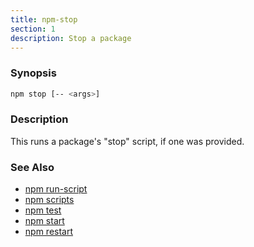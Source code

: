 ```yaml
---
title: npm-stop
section: 1
description: Stop a package
---
```


### Synopsis

``` bash
npm stop [-- <args>]
```

### Description

This runs a package's "stop" script, if one was provided.

### See Also

* [npm run-script](/commands/npm-run-script)
* [npm scripts](/using-npm/scripts)
* [npm test](/commands/npm-test)
* [npm start](/commands/npm-start)
* [npm restart](/commands/npm-restart)
